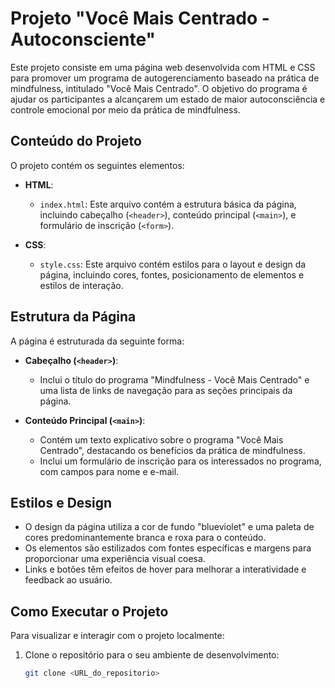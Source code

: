 # Projeto "Você Mais Centrado - Autoconsciente"

Este projeto consiste em uma página web desenvolvida com HTML e CSS para promover um programa de autogerenciamento baseado na prática de mindfulness, intitulado "Você Mais Centrado". O objetivo do programa é ajudar os participantes a alcançarem um estado de maior autoconsciência e controle emocional por meio da prática de mindfulness.

## Conteúdo do Projeto

O projeto contém os seguintes elementos:

- **HTML**:
  - `index.html`: Este arquivo contém a estrutura básica da página, incluindo cabeçalho (`<header>`), conteúdo principal (`<main>`), e formulário de inscrição (`<form>`).
  
- **CSS**:
  - `style.css`: Este arquivo contém estilos para o layout e design da página, incluindo cores, fontes, posicionamento de elementos e estilos de interação.

## Estrutura da Página

A página é estruturada da seguinte forma:

- **Cabeçalho (`<header>`)**:
  - Inclui o título do programa "Mindfulness - Você Mais Centrado" e uma lista de links de navegação para as seções principais da página.

- **Conteúdo Principal (`<main>`)**:
  - Contém um texto explicativo sobre o programa "Você Mais Centrado", destacando os benefícios da prática de mindfulness.
  - Inclui um formulário de inscrição para os interessados no programa, com campos para nome e e-mail.

## Estilos e Design

- O design da página utiliza a cor de fundo "blueviolet" e uma paleta de cores predominantemente branca e roxa para o conteúdo.
- Os elementos são estilizados com fontes específicas e margens para proporcionar uma experiência visual coesa.
- Links e botões têm efeitos de hover para melhorar a interatividade e feedback ao usuário.

## Como Executar o Projeto

Para visualizar e interagir com o projeto localmente:

1. Clone o repositório para o seu ambiente de desenvolvimento:
   ```bash
   git clone <URL_do_repositorio>
